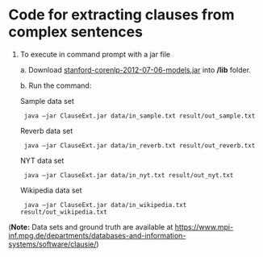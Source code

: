 ﻿# Code for extracting clauses from complex sentences

1. To execute in command prompt with a jar file 

     a. Download [stanford-corenlp-2012-07-06-models.jar](https://github.com/evandrix/stanford-corenlp/raw/master/stanford-corenlp-2012-07-06-models.jar) into **/lib** folder.
 
     b. Run the command:
   
     Sample data set
     	
     	java –jar ClauseExt.jar data/in_sample.txt result/out_sample.txt

	Reverb data set

		java –jar ClauseExt.jar data/in_reverb.txt result/out_reverb.txt

	NYT data set

		java –jar ClauseExt.jar data/in_nyt.txt result/out_nyt.txt

	Wikipedia data set

		java –jar ClauseExt.jar data/in_wikipedia.txt result/out_wikipedia.txt


(**Note:** Data sets and ground truth are available at https://www.mpi-inf.mpg.de/departments/databases-and-information-systems/software/clausie/)
